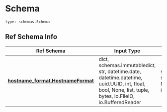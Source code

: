 # Schema
```
type: schemas.Schema
```

## Ref Schema Info
Ref Schema | Input Type | Output Type
---------- | ---------- | -----------
[**hostname_format.HostnameFormat**](../../../../../../../components/schema/hostname_format.md) | dict, schemas.immutabledict, str, datetime.date, datetime.datetime, uuid.UUID, int, float, bool, None, list, tuple, bytes, io.FileIO, io.BufferedReader | schemas.immutabledict, str, float, int, bool, None, tuple, bytes, io.FileIO
